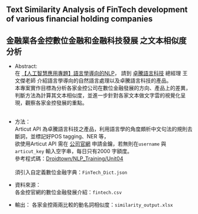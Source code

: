 ## Text Similarity Analysis of FinTech development of various financial holding companies <br>
## 金融業各金控數位金融和金融科技發展 之文本相似度分析


- Abstract:<br>
在 [【人工智慧應用專題】語言學導向的NLP](https://www.youtube.com/watch?v=Z6KOlJ58Gfw)， 請到 [卓騰語言科技](https://www.droidtown.co/zh-tw/) 總經理 王文傑老師 介紹語言學導向的自然語言處理以及卓騰語言科技的產品。<br>
本專案實作目標為分析各家金控公司在數位金融發展的方向、產品上的差異，判斷方法為計算其文本相似度，並進一步針對各家文本做文字雲的視覺化呈現，觀察各家金控發展的重點。<br><br>

- 方法：<br>
Articut API 為卓騰語言科技之產品，利用語言學的角度頗析中文句法的規則去斷詞，並標記好POS tagging、NER 等，<br>
欲使用Articut API 需在 [公司官網](https://www.droidtown.co/zh-tw/) 申請金鑰，若無則在```username``` 與```articut_key``` 輸入空字串，每日只有2000 字額度。<br>
參考程式碼：[Droidtown/NLP_Training/Unit04](https://github.com/Droidtown/NLP_Training/tree/main/Unit04)<br><br>
須引入自定義數位金融字典：``FinTech_Dict.json``

- 資料來源：<br>
各金控官網的數位金融發展介紹：``fintech.csv``

- 輸出：
各家金控兩兩比較的動名詞相似度：``similarity_output.xlsx``
